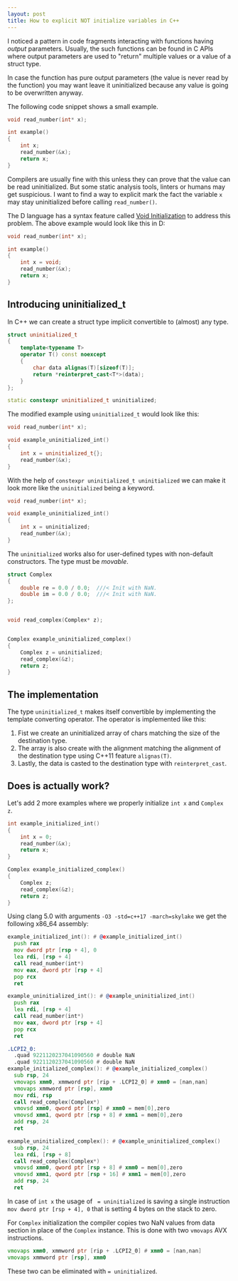 ```yaml
---
layout: post
title: How to explicit NOT initialize variables in C++
---
```


I noticed a pattern in code fragments interacting with functions having _output_
parameters. Usually, the such functions can be found in C APIs where output
parameters are used to "return" multiple values or a value of a struct type.

In case the function has pure output parameters (the value is never read by
the function) you may want leave it uninitialized because any value is going
to be overwritten anyway.

The following code snippet shows a small example.

```cpp
void read_number(int* x);

int example()
{
    int x;
    read_number(&x);
    return x;
}
```

Compilers are usually fine with this unless they can prove that the value can
be read uninitialized. But some static analysis tools, linters or humans may
get suspicious. I want to find a way to explicit mark the fact the variable `x`
may stay uninitialized before calling `read_number()`.

The D language has a syntax feature called [Void Initialization] to address
this problem. The above example would look like this in D:

```d
void read_number(int* x);

int example()
{
    int x = void;
    read_number(&x);
    return x;
}
```


## Introducing uninitialized_t

In C++ we can create a struct type implicit convertible to (almost) any type.

```cpp
struct uninitialized_t
{
    template<typename T>
    operator T() const noexcept
    {
        char data alignas(T)[sizeof(T)];
        return *reinterpret_cast<T*>(data);
    }
};

static constexpr uninitialized_t uninitialized;
```

The modified example using `uninitialized_t` would look like this:

```cpp
void read_number(int* x);

void example_uninitialized_int()
{
    int x = uninitialized_t{};
    read_number(&x);
}
```

With the help of `constexpr uninitialized_t uninitialized` we can make it look
more like the `uninitialized` being a keyword.

```cpp
void read_number(int* x);

void example_uninitialized_int()
{
    int x = uninitialized;
    read_number(&x);
}
```

The `uninitialized` works also for user-defined types with non-default
constructors. The type must be _movable_.

```cpp
struct Complex
{
    double re = 0.0 / 0.0;  ///< Init with NaN.
    double im = 0.0 / 0.0;  ///< Init with NaN.
};


void read_complex(Complex* z);


Complex example_uninitialized_complex()
{
    Complex z = uninitialized;
    read_complex(&z);
    return z;
}
```


## The implementation

The type `uninitialized_t` makes itself convertible by implementing the
template converting operator. The operator is implemented like this:

1. Fist we create an uninitialized array of chars matching the size of the
   destination type.
2. The array is also create with the alignment matching the alignment of
   the destination type using C++11 feature `alignas(T)`.
3. Lastly, the data is casted to the destination type with `reinterpret_cast`.


## Does is actually work?

Let's add 2 more examples where we properly initialize `int x` and `Complex z`.

```cpp
int example_initialized_int()
{
    int x = 0;
    read_number(&x);
    return x;
}

Complex example_initialized_complex()
{
    Complex z;
    read_complex(&z);
    return z;
}
```

Using clang 5.0 with arguments `-O3 -std=c++17 -march=skylake` we get the
following x86_64 assembly:

```asm
example_initialized_int(): # @example_initialized_int()
  push rax
  mov dword ptr [rsp + 4], 0
  lea rdi, [rsp + 4]
  call read_number(int*)
  mov eax, dword ptr [rsp + 4]
  pop rcx
  ret

example_uninitialized_int(): # @example_uninitialized_int()
  push rax
  lea rdi, [rsp + 4]
  call read_number(int*)
  mov eax, dword ptr [rsp + 4]
  pop rcx
  ret

.LCPI2_0:
  .quad 9221120237041090560 # double NaN
  .quad 9221120237041090560 # double NaN
example_initialized_complex(): # @example_initialized_complex()
  sub rsp, 24
  vmovaps xmm0, xmmword ptr [rip + .LCPI2_0] # xmm0 = [nan,nan]
  vmovaps xmmword ptr [rsp], xmm0
  mov rdi, rsp
  call read_complex(Complex*)
  vmovsd xmm0, qword ptr [rsp] # xmm0 = mem[0],zero
  vmovsd xmm1, qword ptr [rsp + 8] # xmm1 = mem[0],zero
  add rsp, 24
  ret

example_uninitialized_complex(): # @example_uninitialized_complex()
  sub rsp, 24
  lea rdi, [rsp + 8]
  call read_complex(Complex*)
  vmovsd xmm0, qword ptr [rsp + 8] # xmm0 = mem[0],zero
  vmovsd xmm1, qword ptr [rsp + 16] # xmm1 = mem[0],zero
  add rsp, 24
  ret
```

In case of `int x` the usage of ` = uninitialized` is saving a single
instruction `mov dword ptr [rsp + 4], 0` that is setting 4 bytes on the stack
to zero.

For `Complex` initialization the compiler copies two NaN values from data
section in place of the `Complex` instance. This is done with two `vmovaps`
AVX instructions.

```asm
vmovaps xmm0, xmmword ptr [rip + .LCPI2_0] # xmm0 = [nan,nan]
vmovaps xmmword ptr [rsp], xmm0
```

These two can be eliminated with `= uninitialized`.

[Void Initialization]: https://dlang.org/spec/declaration.html#void_init
